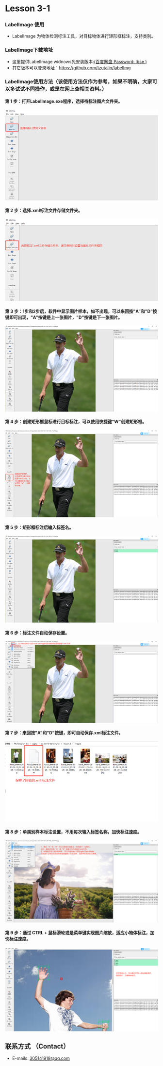 # Lesson 3-1
### LabelImage 使用
* LabelImage 为物体检测标注工具，对目标物体进行矩形框标注，支持类别。

### LabelImage下载地址
* 这里提供LabelImage widnows免安装版本:[(百度网盘 Password: lbse )](https://pan.baidu.com/s/1yzoZVq4nlwTbikLbv-T7Pw)
* 其它版本可以登录地址：https://github.com/tzutalin/labelImg

### LabelImage使用方法（该使用方法仅作为参考，如果不明确，大家可以多试试不同操作，或是在网上查相关资料。）

#### 第 1 步：打开LabelImage.exe程序，选择待标注图片文件夹。
![image](./lesson_3/samples/step1.png)

#### 第 2 步：选择.xml标注文件存储文件夹。
![image](./lesson_3/samples/step2.png)

#### 第 3 步：1步和2步后，软件中显示图片样本，如不出现，可以来回按"A"和"D"按键即可出现，"A"按键是上一张图片，"D"按键是下一张图片。
![image](./lesson_3/samples/step3.png)

#### 第 4 步：创建矩形框鼠标进行目标标注，可以使用快捷键"W"创建矩形框。
![image](./lesson_3/samples/step4.png)

#### 第 5 步：矩形框标注后输入标签名。
![image](./lesson_3/samples/step5.png)

#### 第 6 步：标注文件自动保存设置。
![image](./lesson_3/samples/step6.png)

#### 第 7 步：来回按"A"和"D"按键，即可自动保存.xml标注文件。
![image](./lesson_3/samples/step7.png)

#### 第 8 步：单类别样本标注设置，不用每次输入标签名称，加快标注速度。
![image](./lesson_3/samples/step8.png)

#### 第 9 步：通过 CTRL + 鼠标滑轮或是菜单键实现图片缩放，适应小物体标注，加快标注速度。
![image](./lesson_3/samples/step9.png)


## 联系方式 （Contact）  
* E-mails: 305141918@qq.com  

